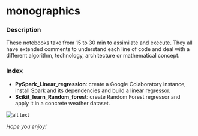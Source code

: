 # monographics
### Description
These notebooks take from 15 to 30 min to assimilate and execute.
They all have extended comments to understand each line of code and deal with a different algorithm, technology, architecture or mathematical concept.
### Index
- **PySpark_Linear_regression**: create a Google Colaboratory instance, install Spark and its dependencies and build a linear regressor.
- **Scikit_learn_Random_forest**: create Random Forest regressor and apply it in a concrete weather dataset. 

![alt text](https://user-images.githubusercontent.com/33966875/63888998-607a5d00-c9e0-11e9-867a-14ce1e55dcc7.jpg)

*Hope you enjoy!*
